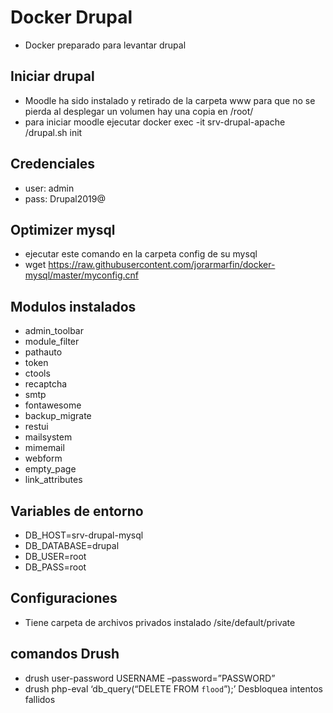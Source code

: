 # Docker Drupal

* Docker preparado para levantar drupal

## Iniciar drupal
* Moodle ha sido instalado y retirado de la carpeta www para que no se pierda al desplegar un volumen hay una copia en /root/
* para iniciar moodle ejecutar docker exec -it srv-drupal-apache /drupal.sh init

## Credenciales
* user: admin
* pass: Drupal2019@

## Optimizer mysql
* ejecutar este comando en la carpeta config de su mysql
* wget https://raw.githubusercontent.com/jorarmarfin/docker-mysql/master/myconfig.cnf

## Modulos instalados
* admin_toolbar
* module_filter
* pathauto
* token
* ctools
* recaptcha
* smtp
* fontawesome
* backup_migrate
* restui
* mailsystem
* mimemail
* webform
* empty_page
* link_attributes

## Variables de entorno
* DB_HOST=srv-drupal-mysql
* DB_DATABASE=drupal
* DB_USER=root
* DB_PASS=root

## Configuraciones
- Tiene carpeta de archivos privados instalado /site/default/private

## comandos Drush
* drush user-password USERNAME –password=”PASSWORD”
* drush php-eval ‘db_query(“DELETE FROM `flood`”);’ Desbloquea intentos fallidos